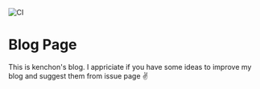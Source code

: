 ![CI](https://github.com/kenchon/blog/workflows/CI/badge.svg?branch=master)
# Blog Page
This is kenchon's blog. I appriciate if you have some ideas to improve my blog and suggest them from issue page ✌

